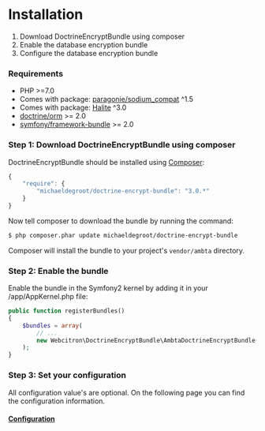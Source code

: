 # Installation

1. Download DoctrineEncryptBundle using composer
2. Enable the database encryption bundle
3. Configure the database encryption bundle

### Requirements

 - PHP >=7.0
 - Comes with package: [paragonie/sodium_compat](https://github.com/paragonie/sodium_compat) ^1.5
 - Comes with package: [Halite](https://github.com/paragonie/halite) ^3.0
 - [doctrine/orm](https://packagist.org/packages/doctrine/orm) >= 2.0
 - [symfony/framework-bundle](https://packagist.org/packages/symfony/framework-bundle) >= 2.0

### Step 1: Download DoctrineEncryptBundle using composer

DoctrineEncryptBundle should be installed using [Composer](http://getcomposer.org/):

``` js
{
    "require": {
        "michaeldegroot/doctrine-encrypt-bundle": "3.0.*"
    }
}
```

Now tell composer to download the bundle by running the command:

``` bash
$ php composer.phar update michaeldegroot/doctrine-encrypt-bundle
```

Composer will install the bundle to your project's `vendor/ambta` directory.

### Step 2: Enable the bundle

Enable the bundle in the Symfony2 kernel by adding it in your /app/AppKernel.php file:

``` php
public function registerBundles()
{
    $bundles = array(
        // ...
        new Webcitron\DoctrineEncryptBundle\AmbtaDoctrineEncryptBundle(),
    );
}
```

### Step 3: Set your configuration

All configuration value's are optional.
On the following page you can find the configuration information.

#### [Configuration](https://github.com/michaeldegroot/DoctrineEncryptBundle/blob/master/Resources/doc/configuration.md)
